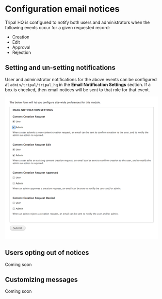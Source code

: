 # Configuration email notices

Tripal HQ is configured to notify both users and administrators when the following events occur for a given requested record:

* Creation
* Edit
* Approval
* Rejection

## Setting and un-setting notifications

User and administrator notifications for the above events can be configured at `admin/tripal/tripal_hq` in the **Email Notification Settings** section. If a box is checked, then email notices will be sent to that role for that event.

![The email configuration area](./email_1.png)


## Users opting out of notices
Coming soon

## Customizing messages
Coming soon